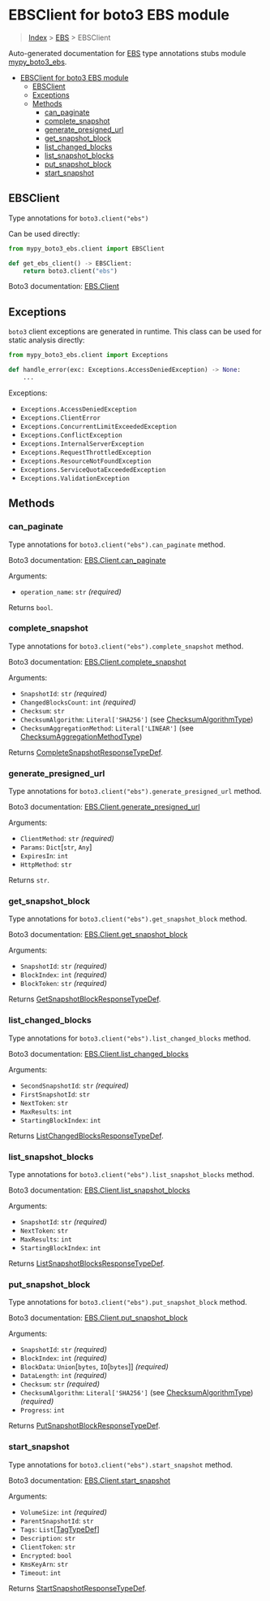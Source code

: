 # EBSClient for boto3 EBS module

> [Index](..) > [EBS](.) > EBSClient

Auto-generated documentation for
[EBS](https://boto3.amazonaws.com/v1/documentation/api/1.17.73/reference/services/ebs.html#EBS)
type annotations stubs module
[mypy_boto3_ebs](https://pypi.org/project/mypy-boto3-ebs/).

- [EBSClient for boto3 EBS module](#ebsclient-for-boto3-ebs-module)
  - [EBSClient](#ebsclient)
  - [Exceptions](#exceptions)
  - [Methods](#methods)
    - [can_paginate](#can_paginate)
    - [complete_snapshot](#complete_snapshot)
    - [generate_presigned_url](#generate_presigned_url)
    - [get_snapshot_block](#get_snapshot_block)
    - [list_changed_blocks](#list_changed_blocks)
    - [list_snapshot_blocks](#list_snapshot_blocks)
    - [put_snapshot_block](#put_snapshot_block)
    - [start_snapshot](#start_snapshot)

## EBSClient

Type annotations for `boto3.client("ebs")`

Can be used directly:

```python
from mypy_boto3_ebs.client import EBSClient

def get_ebs_client() -> EBSClient:
    return boto3.client("ebs")
```

Boto3 documentation:
[EBS.Client](https://boto3.amazonaws.com/v1/documentation/api/1.17.73/reference/services/ebs.html#EBS.Client)

## Exceptions

`boto3` client exceptions are generated in runtime. This class can be used for
static analysis directly:

```python
from mypy_boto3_ebs.client import Exceptions

def handle_error(exc: Exceptions.AccessDeniedException) -> None:
    ...
```

Exceptions:

- `Exceptions.AccessDeniedException`
- `Exceptions.ClientError`
- `Exceptions.ConcurrentLimitExceededException`
- `Exceptions.ConflictException`
- `Exceptions.InternalServerException`
- `Exceptions.RequestThrottledException`
- `Exceptions.ResourceNotFoundException`
- `Exceptions.ServiceQuotaExceededException`
- `Exceptions.ValidationException`

## Methods

### can_paginate

Type annotations for `boto3.client("ebs").can_paginate` method.

Boto3 documentation:
[EBS.Client.can_paginate](https://boto3.amazonaws.com/v1/documentation/api/1.17.73/reference/services/ebs.html#EBS.Client.can_paginate)

Arguments:

- `operation_name`: `str` *(required)*

Returns `bool`.

### complete_snapshot

Type annotations for `boto3.client("ebs").complete_snapshot` method.

Boto3 documentation:
[EBS.Client.complete_snapshot](https://boto3.amazonaws.com/v1/documentation/api/1.17.73/reference/services/ebs.html#EBS.Client.complete_snapshot)

Arguments:

- `SnapshotId`: `str` *(required)*
- `ChangedBlocksCount`: `int` *(required)*
- `Checksum`: `str`
- `ChecksumAlgorithm`: `Literal['SHA256']` (see
  [ChecksumAlgorithmType](./literals.md#checksumalgorithmtype))
- `ChecksumAggregationMethod`: `Literal['LINEAR']` (see
  [ChecksumAggregationMethodType](./literals.md#checksumaggregationmethodtype))

Returns
[CompleteSnapshotResponseTypeDef](./type_defs.md#completesnapshotresponsetypedef).

### generate_presigned_url

Type annotations for `boto3.client("ebs").generate_presigned_url` method.

Boto3 documentation:
[EBS.Client.generate_presigned_url](https://boto3.amazonaws.com/v1/documentation/api/1.17.73/reference/services/ebs.html#EBS.Client.generate_presigned_url)

Arguments:

- `ClientMethod`: `str` *(required)*
- `Params`: `Dict`\[`str`, `Any`\]
- `ExpiresIn`: `int`
- `HttpMethod`: `str`

Returns `str`.

### get_snapshot_block

Type annotations for `boto3.client("ebs").get_snapshot_block` method.

Boto3 documentation:
[EBS.Client.get_snapshot_block](https://boto3.amazonaws.com/v1/documentation/api/1.17.73/reference/services/ebs.html#EBS.Client.get_snapshot_block)

Arguments:

- `SnapshotId`: `str` *(required)*
- `BlockIndex`: `int` *(required)*
- `BlockToken`: `str` *(required)*

Returns
[GetSnapshotBlockResponseTypeDef](./type_defs.md#getsnapshotblockresponsetypedef).

### list_changed_blocks

Type annotations for `boto3.client("ebs").list_changed_blocks` method.

Boto3 documentation:
[EBS.Client.list_changed_blocks](https://boto3.amazonaws.com/v1/documentation/api/1.17.73/reference/services/ebs.html#EBS.Client.list_changed_blocks)

Arguments:

- `SecondSnapshotId`: `str` *(required)*
- `FirstSnapshotId`: `str`
- `NextToken`: `str`
- `MaxResults`: `int`
- `StartingBlockIndex`: `int`

Returns
[ListChangedBlocksResponseTypeDef](./type_defs.md#listchangedblocksresponsetypedef).

### list_snapshot_blocks

Type annotations for `boto3.client("ebs").list_snapshot_blocks` method.

Boto3 documentation:
[EBS.Client.list_snapshot_blocks](https://boto3.amazonaws.com/v1/documentation/api/1.17.73/reference/services/ebs.html#EBS.Client.list_snapshot_blocks)

Arguments:

- `SnapshotId`: `str` *(required)*
- `NextToken`: `str`
- `MaxResults`: `int`
- `StartingBlockIndex`: `int`

Returns
[ListSnapshotBlocksResponseTypeDef](./type_defs.md#listsnapshotblocksresponsetypedef).

### put_snapshot_block

Type annotations for `boto3.client("ebs").put_snapshot_block` method.

Boto3 documentation:
[EBS.Client.put_snapshot_block](https://boto3.amazonaws.com/v1/documentation/api/1.17.73/reference/services/ebs.html#EBS.Client.put_snapshot_block)

Arguments:

- `SnapshotId`: `str` *(required)*
- `BlockIndex`: `int` *(required)*
- `BlockData`: `Union`\[`bytes`, `IO`\[`bytes`\]\] *(required)*
- `DataLength`: `int` *(required)*
- `Checksum`: `str` *(required)*
- `ChecksumAlgorithm`: `Literal['SHA256']` (see
  [ChecksumAlgorithmType](./literals.md#checksumalgorithmtype)) *(required)*
- `Progress`: `int`

Returns
[PutSnapshotBlockResponseTypeDef](./type_defs.md#putsnapshotblockresponsetypedef).

### start_snapshot

Type annotations for `boto3.client("ebs").start_snapshot` method.

Boto3 documentation:
[EBS.Client.start_snapshot](https://boto3.amazonaws.com/v1/documentation/api/1.17.73/reference/services/ebs.html#EBS.Client.start_snapshot)

Arguments:

- `VolumeSize`: `int` *(required)*
- `ParentSnapshotId`: `str`
- `Tags`: `List`\[[TagTypeDef](./type_defs.md#tagtypedef)\]
- `Description`: `str`
- `ClientToken`: `str`
- `Encrypted`: `bool`
- `KmsKeyArn`: `str`
- `Timeout`: `int`

Returns
[StartSnapshotResponseTypeDef](./type_defs.md#startsnapshotresponsetypedef).
